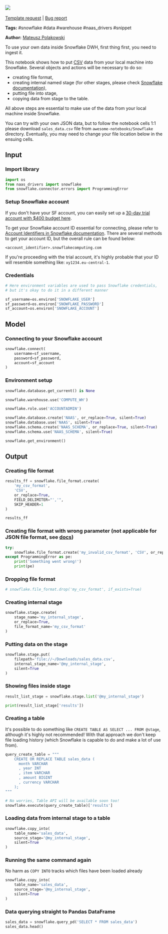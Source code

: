 <a href="https://app.naas.ai/user-redirect/naas/downloader?url=https://raw.githubusercontent.com/jupyter-naas/awesome-notebooks/master/Snowflake/Snowflake_Ingest_csv_data_from_local_stage.ipynb" target="_parent"><img src="https://naasai-public.s3.eu-west-3.amazonaws.com/open_in_naas.svg"/></a><br><br><a href="https://github.com/jupyter-naas/awesome-notebooks/issues/new?assignees=&labels=&template=template-request.md&title=Tool+-+Action+of+the+notebook+">Template request</a> | <a href="https://github.com/jupyter-naas/awesome-notebooks/issues/new?assignees=&labels=bug&template=bug_report.md&title=Snowflake+-+Ingest+csv+data+from+local+stage:+Error+short+description">Bug report</a>

**Tags:** #snowflake #data #warehouse #naas_drivers #snippet

**Author:** [Mateusz Polakowski](https://www.linkedin.com/in/polakowski/)

To use your own data inside Snowflake DWH, first thing first, you need to ingest it.

This notebook shows how to put <u>CSV</u> data from your local machine into Snowflake. Several objects and actions will be necessary to do so:

- creating file format,
- creating internal named stage (for other stages, please check [Snowflake documentation](https://docs.snowflake.com/en/user-guide/data-load-local-file-system-create-stage.html)),
- putting file into stage,
- copying data from stage to the table.

All above steps are essential to make use of the data from your local machine inside Snowflake.

You can try with your own JSON data, but to follow the notebook cells 1:1 please download `sales_data.csv` file from `awesome-notebooks/Snowflake` directory. Eventually, you may need to change your file location below in the ensuing cells.

## Input

### Import library


```python
import os
from naas_drivers import snowflake
from snowflake.connector.errors import ProgrammingError
```

### Setup Snowflake account

If you don't have your SF account, you can easily set up a [30-day trial account with $400 budget here](https://signup.snowflake.com/).

To get your Snowflake account ID essential for connecting, please refer to [Account Identifiers in Snowflake documentation](https://docs.snowflake.com/en/user-guide/admin-account-identifier.html). There are several methods to get your account ID, but the overall rule can be found below:

```<account_identifier>.snowflakecomputing.com```

If you're proceeding with the trial account, it's highly probable that your ID will resemble something like: `xy1234.eu-central-1`.

### Credentials


```python
# Here environment variables are used to pass Snowflake credentials, 
# but it's okay to do it in a different manner

sf_username=os.environ['SNOWFLAKE_USER']
sf_password=os.environ['SNOWFLAKE_PASSWORD']
sf_account=os.environ['SNOWFLAKE_ACCOUNT']
```

## Model

### Connecting to your Snowflake account


```python
snowflake.connect(
    username=sf_username,
    password=sf_password,
    account=sf_account
)
```

### Environment setup


```python
snowflake.database.get_current() is None
```


```python
snowflake.warehouse.use('COMPUTE_WH')
```


```python
snowflake.role.use('ACCOUNTADMIN')
```


```python
snowflake.database.create('NAAS', or_replace=True, silent=True)
snowflake.database.use('NAAS', silent=True)
snowflake.schema.create('NAAS_SCHEMA', or_replace=True, silent=True)
snowflake.schema.use('NAAS_SCHEMA', silent=True)
```


```python
snowflake.get_environment()
```

## Output

### Creating file format


```python
results_ff = snowflake.file_format.create(
    'my_csv_format', 
    'CSV', 
    or_replace=True,
    FIELD_DELIMITER="','",
    SKIP_HEADER=1
)

results_ff
```

### Creating file format with wrong parameter (not applicable for JSON file format, see [docs](https://docs.snowflake.com/en/sql-reference/sql/create-file-format.html))


```python
try:
    snowflake.file_format.create('my_invalid_csv_format', 'CSV', or_replace=True, ENABLE_OCTAL = "TRUE")
except ProgrammingError as pe:
    print('Something went wrong!')
    print(pe)
```

### Dropping file format


```python
# snowflake.file_format.drop('my_csv_format', if_exists=True)
```

### Creating internal stage


```python
snowflake.stage.create(
    stage_name='my_internal_stage', 
    or_replace=True,
    file_format_name='my_csv_format'
)
```

### Putting data on the stage


```python
snowflake.stage.put(
    filepath='file://~/Downloads/sales_data.csv',
    internal_stage_name='@my_internal_stage',
    silent=True
)
```

### Showing files inside stage


```python
result_list_stage = snowflake.stage.list('@my_internal_stage')

print(result_list_stage['results'])
```

### Creating a table

It's possible to do something like `CREATE TABLE AS SELECT ... FROM @stage`, although it's highly not recommended! With that approach we don't keep file loading history (which Snowflake is capable to do and make a lot of use from).


```python
query_create_table = """
    CREATE OR REPLACE TABLE sales_data (
      month VARCHAR
      , year INT
      , item VARCHAR
      , amount BIGINT
      , currency VARCHAR
    );
"""

# No worries, Table API will be available soon too!
snowflake.execute(query_create_table)['results']
```

### Loading data from internal stage to a table


```python
snowflake.copy_into(
    table_name='sales_data',
    source_stage='@my_internal_stage',
    silent=True
)
```

### Running the same command again 

No harm as `COPY INTO` tracks which files have been loaded already


```python
snowflake.copy_into(
    table_name='sales_data',
    source_stage='@my_internal_stage',
    silent=True
)
```

### Data querying straight to Pandas DataFrame


```python
sales_data = snowflake.query_pd('SELECT * FROM sales_data')
sales_data.head()
```
